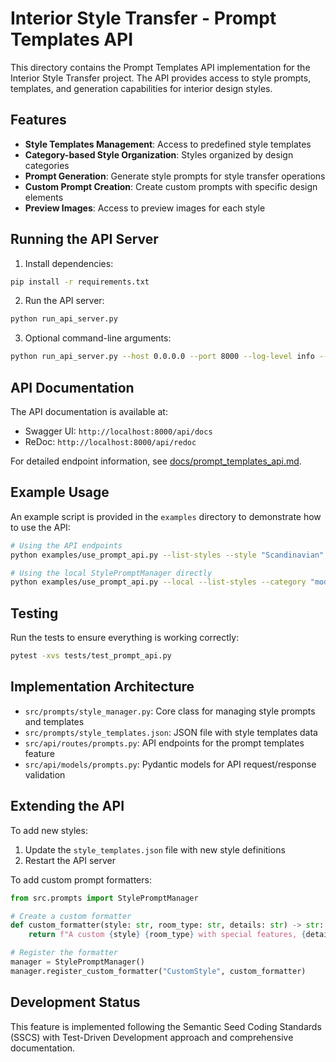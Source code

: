 # Interior Style Transfer - Prompt Templates API

This directory contains the Prompt Templates API implementation for the Interior Style Transfer project. The API provides access to style prompts, templates, and generation capabilities for interior design styles.

## Features

- **Style Templates Management**: Access to predefined style templates
- **Category-based Style Organization**: Styles organized by design categories
- **Prompt Generation**: Generate style prompts for style transfer operations
- **Custom Prompt Creation**: Create custom prompts with specific design elements
- **Preview Images**: Access to preview images for each style

## Running the API Server

1. Install dependencies:
```bash
pip install -r requirements.txt
```

2. Run the API server:
```bash
python run_api_server.py
```

3. Optional command-line arguments:
```bash
python run_api_server.py --host 0.0.0.0 --port 8000 --log-level info --reload
```

## API Documentation

The API documentation is available at:
- Swagger UI: `http://localhost:8000/api/docs`
- ReDoc: `http://localhost:8000/api/redoc`

For detailed endpoint information, see [docs/prompt_templates_api.md](docs/prompt_templates_api.md).

## Example Usage

An example script is provided in the `examples` directory to demonstrate how to use the API:

```bash
# Using the API endpoints
python examples/use_prompt_api.py --list-styles --style "Scandinavian" --room-type "living room"

# Using the local StylePromptManager directly
python examples/use_prompt_api.py --local --list-styles --category "modern"
```

## Testing

Run the tests to ensure everything is working correctly:

```bash
pytest -xvs tests/test_prompt_api.py
```

## Implementation Architecture

- `src/prompts/style_manager.py`: Core class for managing style prompts and templates
- `src/prompts/style_templates.json`: JSON file with style templates data
- `src/api/routes/prompts.py`: API endpoints for the prompt templates feature
- `src/api/models/prompts.py`: Pydantic models for API request/response validation

## Extending the API

To add new styles:
1. Update the `style_templates.json` file with new style definitions
2. Restart the API server

To add custom prompt formatters:
```python
from src.prompts import StylePromptManager

# Create a custom formatter
def custom_formatter(style: str, room_type: str, details: str) -> str:
    return f"A custom {style} {room_type} with special features, {details}"

# Register the formatter
manager = StylePromptManager()
manager.register_custom_formatter("CustomStyle", custom_formatter)
```

## Development Status

This feature is implemented following the Semantic Seed Coding Standards (SSCS) with Test-Driven Development approach and comprehensive documentation.
